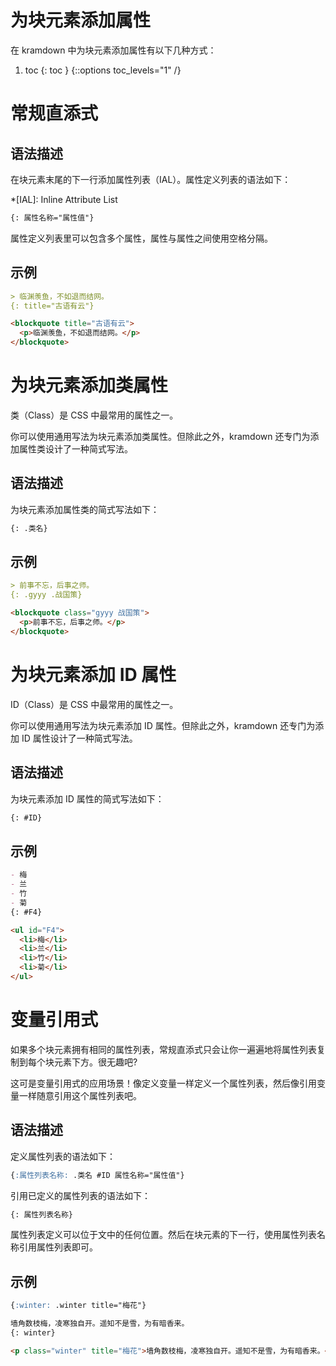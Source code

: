 # 为块元素添加属性

在 kramdown 中为块元素添加属性有以下几种方式：

1. toc
{: toc }
{::options toc_levels="1" /}

# 常规直添式

## 语法描述

在块元素末尾的下一行添加属性列表（IAL）。属性定义列表的语法如下：

*[IAL]: Inline Attribute List

```markdown
{: 属性名称="属性值"}
```

属性定义列表里可以包含多个属性，属性与属性之间使用空格分隔。

## 示例

```markdown
> 临渊羡鱼，不如退而结网。
{: title="古语有云"}
```

```html
<blockquote title="古语有云">
  <p>临渊羡鱼，不如退而结网。</p>
</blockquote>
```

# 为块元素添加类属性

类（Class）是 CSS 中最常用的属性之一。

你可以使用通用写法为块元素添加类属性。但除此之外，kramdown 还专门为添加属性类设计了一种简式写法。

## 语法描述

为块元素添加属性类的简式写法如下：

```markdown
{: .类名}
```

## 示例

```markdown
> 前事不忘，后事之师。
{: .gyyy .战国策}
```

```html
<blockquote class="gyyy 战国策">
  <p>前事不忘，后事之师。</p>
</blockquote>
```

# 为块元素添加 ID 属性

ID（Class）是 CSS 中最常用的属性之一。

你可以使用通用写法为块元素添加 ID 属性。但除此之外，kramdown 还专门为添加 ID 属性设计了一种简式写法。

## 语法描述

为块元素添加 ID 属性的简式写法如下：

```markdown
{: #ID}
```

## 示例

```markdown
- 梅
- 兰
- 竹
- 菊
{: #F4}
```

```html
<ul id="F4">
  <li>梅</li>
  <li>兰</li>
  <li>竹</li>
  <li>菊</li>
</ul>
```

# 变量引用式

如果多个块元素拥有相同的属性列表，常规直添式只会让你一遍遍地将属性列表复制到每个块元素下方。很无趣吧?

这可是变量引用式的应用场景！像定义变量一样定义一个属性列表，然后像引用变量一样随意引用这个属性列表吧。

## 语法描述

定义属性列表的语法如下：

```markdown
{:属性列表名称: .类名 #ID 属性名称="属性值"}
```

引用已定义的属性列表的语法如下：

```markdown
{: 属性列表名称}
```

属性列表定义可以位于文中的任何位置。然后在块元素的下一行，使用属性列表名称引用属性列表即可。

## 示例

```markdown
{:winter: .winter title="梅花"}

墙角数枝梅，凌寒独自开。遥知不是雪，为有暗香来。
{: winter}
```

```html
<p class="winter" title="梅花">墙角数枝梅，凌寒独自开。遥知不是雪，为有暗香来。</p>
```


